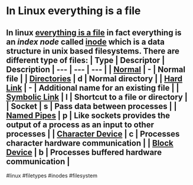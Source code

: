 # In Linux everything is a file
In linux [everything is a file](https://en.wikipedia.org/wiki/Everything_is_a_file) in fact everything is an *index node* called [inode](https://en.wikipedia.org/wiki/Inode) which is a data structure in unix based filesystems.
There are different type of files:
| Type | Descriptor | Description
| --- | --- | --- |
| [Normal](https://github.com/Miluba/Zettelkasten/blob/3e815024a9b95023bf0cbc0c764b2284792a5302/20210509071218/Readme.md) | - | Normal file |
| [Directories](https://github.com/Miluba/Zettelkasten/blob/508fbb015ea52070c72aff438b41ef9f0118e1ab/20210510100509/Readme.md) | d | Normal directory |
| [Hard Link](https://github.com/Miluba/Zettelkasten/blob/1c23a3183a9fc517689fcd662f7f869f4487b1e9/20210510090904/Readme.md) | - | Additional name for an existing file |
| [Symbolic Link](https://github.com/Miluba/Zettelkasten/blob/8bf7721a41b11654de27a54f98059d54eedafde6/20210509204657/Readme.md) | l | Shortcut to a file or directory |
| Socket | s | Pass data between processes |
| [Named Pipes](https://github.com/Miluba/Zettelkasten/blob/de086a1eb18a60113c5113890a07151690454393/20210510103140/Readme.md) | p | Like sockets provides the output of a process as an input to other processes |
| [Character Device](https://github.com/Miluba/Zettelkasten/blob/de0990c1785daa7e34b5edd65701d9c8820a109a/20210509202209/Readme.md) | c | Processes character hardware communication |
| [Block Device](https://github.com/Miluba/Zettelkasten/blob/97741a1d8790b17e3b2b889a02dd65c56e85f5d8/20210509201026/Readme.md) | b | Processes buffered hardware communication |
----
#linux #filetypes #inodes #filesystem
